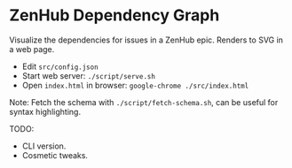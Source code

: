 # ZenHub Dependency Graph

Visualize the dependencies for issues in a ZenHub epic. Renders to SVG in a web page.

- Edit `src/config.json`
- Start web server: `./script/serve.sh`
- Open `index.html` in browser: `google-chrome ./src/index.html`

Note: Fetch the schema with `./script/fetch-schema.sh`, can be useful for syntax highlighting.

TODO:

- CLI version.
- Cosmetic tweaks.
